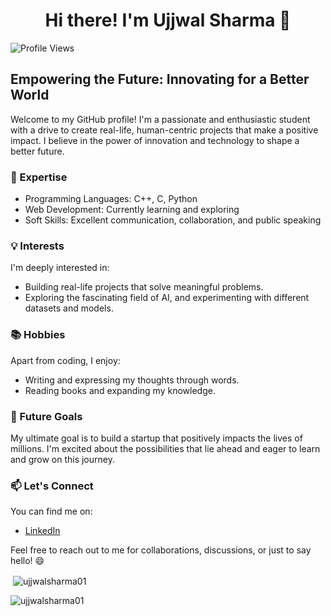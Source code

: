 <h1 align="center">Hi there! I'm Ujjwal Sharma 👋</h1>

![Profile Views](https://komarev.com/ghpvc/?username=UjjwalSharma01&color=blue)


## Empowering the Future: Innovating for a Better World

Welcome to my GitHub profile! I'm a passionate and enthusiastic student with a drive to create real-life, human-centric projects that make a positive impact. I believe in the power of innovation and technology to shape a better future.

### 🚀 Expertise

- Programming Languages: C++, C, Python
- Web Development: Currently learning and exploring
- Soft Skills: Excellent communication, collaboration, and public speaking

### 💡 Interests

I'm deeply interested in:

- Building real-life projects that solve meaningful problems.
- Exploring the fascinating field of AI, and experimenting with different datasets and models.

### 📚 Hobbies

Apart from coding, I enjoy:

- Writing and expressing my thoughts through words.
- Reading books and expanding my knowledge.

### 🌱 Future Goals

My ultimate goal is to build a startup that positively impacts the lives of millions. I'm excited about the possibilities that lie ahead and eager to learn and grow on this journey.

### 📫 Let's Connect

You can find me on:

- [LinkedIn](https://www.linkedin.com/in/ujjwalsharma01/)


Feel free to reach out to me for collaborations, discussions, or just to say hello! 😄



<p>&nbsp;<img align="center" src="https://github-readme-stats.vercel.app/api?username=ujjwalsharma01&show_icons=true&locale=en" alt="ujjwalsharma01" /></p>

<p><img align="center" src="https://github-readme-streak-stats.herokuapp.com/?user=ujjwalsharma01&" alt="ujjwalsharma01" /></p>
